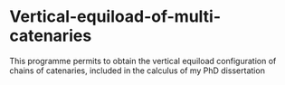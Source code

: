 # Vertical-equiload-of-multi-catenaries
This programme permits to obtain the vertical equiload configuration of chains of catenaries, included in the calculus of my PhD dissertation


